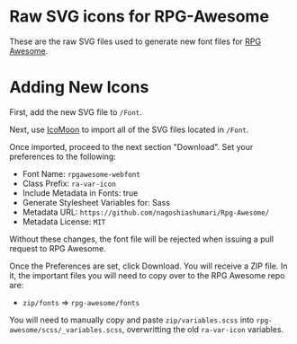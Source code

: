 Raw SVG icons for RPG-Awesome
=============================

These are the raw SVG files used to generate new font files for [RPG Awesome](https://github.com/nagoshiashumari/Rpg-Awesome).


# Adding New Icons

First, add the new SVG file to `/Font`.

Next, use [IcoMoon](https://icomoon.io/app/) to import all of the SVG files located in `/Font`.

Once imported, proceed to the next section "Download". Set your preferences to the following:

* Font Name: `rpgawesome-webfont`
* Class Prefix: `ra-var-icon`
* Include Metadata in Fonts: true
* Generate Stylesheet Variables for: Sass
* Metadata URL: `https://github.com/nagoshiashumari/Rpg-Awesome/`
* Metadata License: `MIT`

Without these changes, the font file will be rejected when issuing a pull request to RPG Awesome.

Once the Preferences are set, click Download. You will receive a ZIP file. In it, the important files you will need to copy over to the RPG Awesome repo are:

* `zip/fonts` => `rpg-awesome/fonts`

You will need to manually copy and paste `zip/variables.scss` into `rpg-awesome/scss/_variables.scss`, overwritting the old `ra-var-icon` variables.

